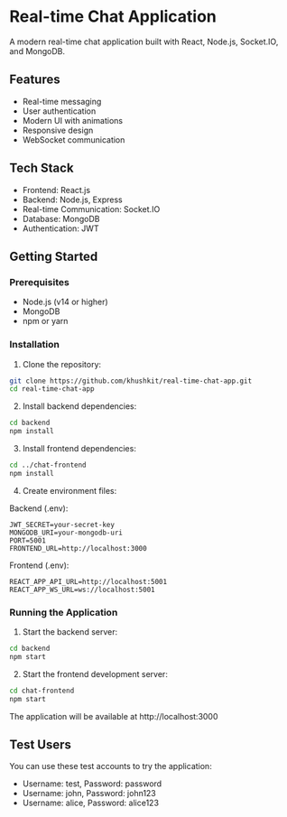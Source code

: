 # Real-time Chat Application

A modern real-time chat application built with React, Node.js, Socket.IO, and MongoDB.

## Features

- Real-time messaging
- User authentication
- Modern UI with animations
- Responsive design
- WebSocket communication

## Tech Stack

- Frontend: React.js
- Backend: Node.js, Express
- Real-time Communication: Socket.IO
- Database: MongoDB
- Authentication: JWT

## Getting Started

### Prerequisites

- Node.js (v14 or higher)
- MongoDB
- npm or yarn

### Installation

1. Clone the repository:
```bash
git clone https://github.com/khushkit/real-time-chat-app.git
cd real-time-chat-app
```

2. Install backend dependencies:
```bash
cd backend
npm install
```

3. Install frontend dependencies:
```bash
cd ../chat-frontend
npm install
```

4. Create environment files:

Backend (.env):
```
JWT_SECRET=your-secret-key
MONGODB_URI=your-mongodb-uri
PORT=5001
FRONTEND_URL=http://localhost:3000
```

Frontend (.env):
```
REACT_APP_API_URL=http://localhost:5001
REACT_APP_WS_URL=ws://localhost:5001
```

### Running the Application

1. Start the backend server:
```bash
cd backend
npm start
```

2. Start the frontend development server:
```bash
cd chat-frontend
npm start
```

The application will be available at http://localhost:3000

## Test Users

You can use these test accounts to try the application:
- Username: test, Password: password
- Username: john, Password: john123
- Username: alice, Password: alice123

